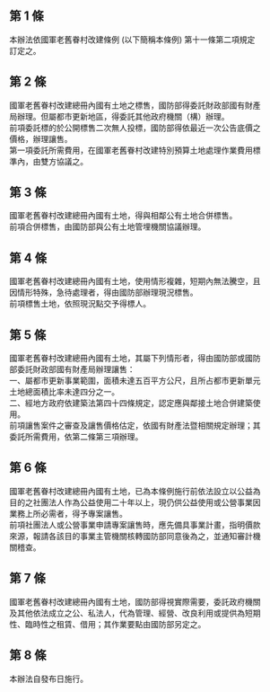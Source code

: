 第 1 條
-------
本辦法依國軍老舊眷村改建條例 (以下簡稱本條例) 第十一條第二項規定  
訂定之。

第 2 條
-------
國軍老舊眷村改建總冊內國有土地之標售，國防部得委託財政部國有財產  
局辦理。但屬都市更新地區，得委託其他政府機關（構）辦理。  
前項委託標的於公開標售二次無人投標，國防部得依最近一次公告底價之  
價格，辦理讓售。  
第一項委託所需費用，在國軍老舊眷村改建特別預算土地處理作業費用標  
準內，由雙方協議之。

第 3 條
-------
國軍老舊眷村改建總冊內國有土地，得與相鄰公有土地合併標售。  
前項合併標售，由國防部與公有土地管埋機關協議辦理。

第 4 條
-------
國軍老舊眷村改建總冊內國有土地，使用情形複雜，短期內無法騰空，且  
因情形特殊，急待處理者，得由國防部辦理現況標售。  
前項標售土地，依照現況點交予得標人。

第 5 條
-------
國軍老舊眷村改建總冊內國有土地，其屬下列情形者，得由國防部或國防  
部委託財政部國有財產局辦理讓售：  
一、屬都市更新事業範圍，面積未達五百平方公尺，且所占都市更新單元  
    土地總面積比率未達四分之一。  
二、經地方政府依建築法第四十四條規定，認定應與鄰接土地合併建築使  
    用。  
前項讓售案件之審查及讓售價格估定，依國有財產法暨相關規定辦理；其  
委託所需費用，依第二條第三項辦理。

第 6 條
-------
國軍老舊眷村改建總冊內國有土地，已為本條例施行前依法設立以公益為  
目的之社團法人作為公益使用二十年以上，現仍供公益使用或公營事業因  
業務上所必需者，得予專案讓售。  
前項社團法人或公營事業申請專案讓售時，應先備具事業計畫，指明價款  
來源，報請各該目的事業主管機關核轉國防部同意後為之，並通知審計機  
關稽查。

第 7 條
-------
國軍老舊眷村改建總冊內國有土地，國防部得視實際需要，委託政府機關  
及其他依法成立之公、私法人，代為管理、經營、改良利用或提供為短期  
性、臨時性之租賃、借用；其作業要點由國防部另定之。

第 8 條
-------
本辦法自發布日施行。

